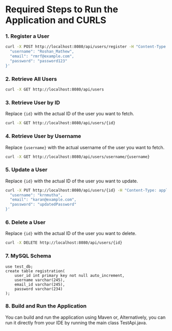 # Required Steps to Run the Application and CURLS

### 1. Register a User
```bash
curl -X POST http://localhost:8080/api/users/register -H "Content-Type: application/json" -d '{
  "username": "Roshan_Mathew",
  "email": "rmrf@example.com",
  "password": "password123"
}'
```
### 2. Retrieve All Users
```bash
curl -X GET http://localhost:8080/api/users
```
### 3. Retrieve User by ID
Replace `{id}` with the actual ID of the user you want to fetch.
```bash
curl -X GET http://localhost:8080/api/users/{id}
```
### 4. Retrieve User by Username
Replace `{username}` with the actual username of the user you want to fetch.
```bash
curl -X GET http://localhost:8080/api/users/username/{username}
```

### 5. Update a User
Replace `{id}` with the actual ID of the user you want to update. 
```bash
curl -X PUT http://localhost:8080/api/users/{id} -H "Content-Type: application/json" -d '{
  "username": "krnmutha",
  "email": "karan@example.com",
  "password": "updatedPassword"
}'
```
### 6. Delete a User
Replace `{id}` with the actual ID of the user you want to delete.
```bash
curl -X DELETE http://localhost:8080/api/users/{id}
```
### 7. MySQL Schema
```mysql
use test_db;
create table registration(
	user_id int primary key not null auto_increment, 
    username varchar(245),
    email_id varchar(245),
    password varchar(234)
);
```
### 8. Build and Run the Application
You can build and run the application using Maven or,
Alternatively, you can run it directly from your IDE by running the main class TestApi.java.
